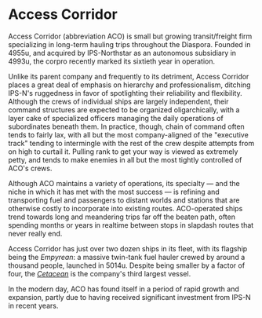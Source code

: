 # Access Corridor

Access Corridor (abbreviation ACO) is small but growing transit/freight firm specializing in long-term hauling trips throughout the Diaspora. Founded in 4955u, and acquired by IPS-Northstar as an autonomous subsidiary in 4993u, the corpro recently marked its sixtieth year in operation.

Unlike its parent company and frequently to its detriment, Access Corridor places a great deal of emphasis on hierarchy and professionalism, ditching IPS-N's ruggedness in favor of spotlighting their reliability and flexibility. Although the crews of individual ships are largely independent, their command structures are expected to be organized oligarchically, with a layer cake of specialized officers managing the daily operations of subordinates beneath them. In practice, though, chain of command often tends to fairly lax, with all but the most company-aligned of the "executive track" tending to intermingle with the rest of the crew despite attempts from on high to curtail it. Pulling rank to get your way is viewed as extremely petty, and tends to make enemies in all but the most tightly controlled of ACO's crews.

Although ACO maintains a variety of operations, its specialty — and the niche in which it has met with the most success — is refining and transporting fuel and passengers to distant worlds and stations that are otherwise costly to incorporate into existing routes. ACO-operated ships trend towards long and meandering trips far off the beaten path, often spending months or years in realtime between stops in slapdash routes that never really end.

Access Corridor has just over two dozen ships in its fleet, with its flagship being the *Empyrean*: a massive twin-tank fuel hauler crewed by around a thousand people, launched in 5014u. Despite being smaller by a factor of four, the [*Cetacean*](aco-cetacean.md) is the company's third largest vessel.

In the modern day, ACO has found itself in a period of rapid growth and expansion, partly due to having received significant investment from IPS-N in recent years.